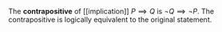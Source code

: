 The **contrapositive** of [[implication]] $P \implies Q$ is $\neg Q \implies \neg P$. The contrapositive is logically equivalent to the original statement.